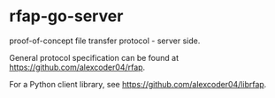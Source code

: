 
# rfap-go-server

proof-of-concept file transfer protocol - server side.

General protocol specification can be found at
https://github.com/alexcoder04/rfap.

For a Python client library, see https://github.com/alexcoder04/librfap.

